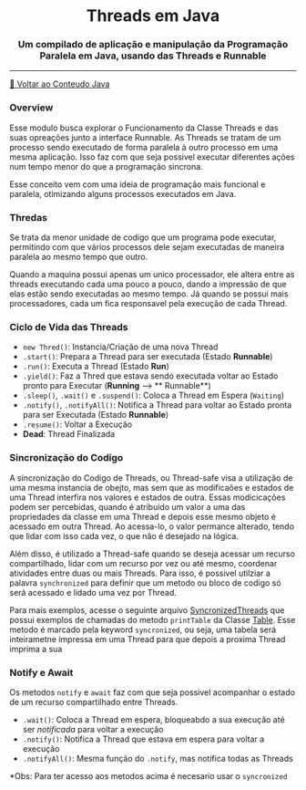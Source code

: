 <h1 align="center">Threads em Java</h1>

<h3 align="center">Um compilado de aplicação e manipulação da Programação Paralela em Java, usando das Threads e
Runnable</h3>

---

[🍵 Voltar ao Conteudo Java](../README.md)

### Overview

Esse modulo busca explorar o Funcionamento da Classe Threads e das suas opreações junto a interface Runnable. As Threads
se tratam de um processo sendo executado de forma paralela à outro processo em uma mesma aplicação. Isso faz com que
seja possivel executar diferentes ações num tempo menor do que a programação sincrona.

Esse conceito vem com uma ideia de programação mais funcional e paralela, otimizando alguns processos executados em
Java.

### Thredas

Se trata da menor unidade de codigo que um programa pode executar, permitindo com que vários processos dele sejam
executadas de maneira paralela ao mesmo tempo que outro.

Quando a maquina possui apenas um unico processador, ele altera entre as threads executando cada uma pouco a pouco,
dando a impressão de que elas estão sendo executadas ao mesmo tempo. Já quando se possui mais processadores, cada um
fica responsavel pela execução de cada Thread.

### Ciclo de Vida das Threads

- `new Thred()`: Instancia/Criação de uma nova Thread
- `.start()`: Prepara a Thread para ser executada (Estado **Runnable**)
- `.run()`: Executa a Thread (Estado **Run**)
- `.yield()`: Faz a Thred que estava sendo executada voltar ao Estado pronto para Executar (**Running** --> **
  Runnable**)
- `.sleep()`, `.wait()` e `.suspend()`: Coloca a Thread em Espera (`Waiting`)
- `.notify()`, `.notifyAll()`: Notifica a Thread para voltar ao Estado pronta para ser Executada (Estado **Runnable**)
- `.resume()`: Voltar a Execução
- **Dead**: Thread Finalizada

### Sincronização do Codigo

A sincronização do Codigo de Threads, ou Thread-safe visa a utilização de uma mesma instancia de obejto, mas sem que as
modificaões e estados de uma Thread interfira nos valores e estados de outra. Essas modicicações podem ser percebidas,
quando é atribuido um valor a uma das propriedades da classe em uma Thread e depois esse mesmo objeto é acessado em
outra Thread. Ao acessa-lo, o valor permance alterado, tendo que lidar com isso cada vez, o que não é desejado na
lógica.

Além disso, é utilizado a Thread-safe quando se deseja acessar um recurso compartilhado, lidar com um recurso por vez ou
até mesmo, coordenar atividades entre duas ou mais Threads. Para isso, é possivel utilziar a palavra `synchronized` para
definir que um metodo ou bloco de codigo só será acessado e lidado uma vez por Thread.

Para mais exemplos, acesse o seguinte arquivo
[SyncronizedThreads](src/main/java/com/guilhermepalma/syncronized/SyncronizedThreads.java)
que possui exemplos de chamadas do metodo ``printTable`` da Classe
[Table](src/main/java/com/guilhermepalma/syncronized/SyncronizedThreads.java). Esse metodo é marcado pela keyword
`syncronized`, ou seja, uma tabela será inteirametne impressa em uma Thread para que depois a proxima Thread
imprima a sua

### Notify e Await

Os metodos `notify` e `await` faz com que seja possivel acompanhar o estado de um recurso compartilhado entre Threads.

- `.wait()`: Coloca a Thread em espera, bloqueabdo a sua execução até ser _notificada_ para voltar a execução
- `.notify()`: Notifica a Thread que estava em espera para voltar a execução
- `.notifyAll()`: Mesma função do `.notify`, mas notifica todas as Threads

*Obs: Para ter acesso aos metodos acima é necesario usar o `syncronized`
